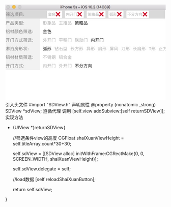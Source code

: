  ![image](http://github.com/sundan1991/SDFilterDemo/raw/master/aaa.png)
引入头文件 #import "SDView.h"
声明属性 @property (nonatomic ,strong)  SDView *sdView;
遵循代理 <SDViewDelegate>
调用 [self.view addSubview:[self returnSDView]];
实现方法
- (UIView *)returnSDView{
    
    //筛选条件view的高度
    CGFloat shaiXuanViewHeight = self.titleArray.count*30+30;
    
    self.sdView = [[SDView alloc] initWithFrame:CGRectMake(0, 0, SCREEN_WIDTH, shaiXuanViewHeight)];
    
    self.sdView.delegate = self;
    
    //load数据
    [self reloadShaiXuanButton];
    
    return self.sdView;
    
}

   

